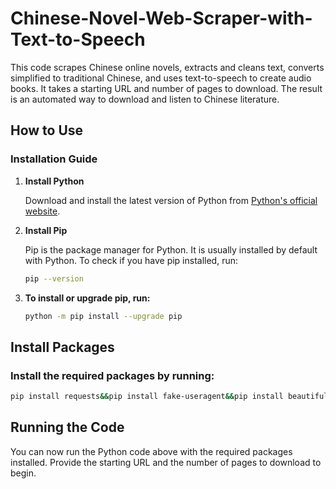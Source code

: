 # Chinese-Novel-Web-Scraper-with-Text-to-Speech

This code scrapes Chinese online novels, extracts and cleans text, converts simplified to traditional Chinese, and uses text-to-speech to create audio books. It takes a starting URL and number of pages to download. The result is an automated way to download and listen to Chinese literature.

## How to Use

### Installation Guide

1. **Install Python**

   Download and install the latest version of Python from [Python's official website](https://www.python.org/downloads/).

2. **Install Pip**

   Pip is the package manager for Python. It is usually installed by default with Python. To check if you have pip installed, run:

   ```sh
   pip --version

   ```

3. **To install or upgrade pip, run:**
   ```sh
   python -m pip install --upgrade pip
   ```

## **Install Packages**

### **Install the required packages by running:**  

```sh
pip install requests&&pip install fake-useragent&&pip install beautifulsoup4&&pip install opencc-python-reimplemented&&pip install edge-tts
```

## **Running the Code**

You can now run the Python code above with the required packages installed. Provide the starting URL and the number of pages to download to begin.
